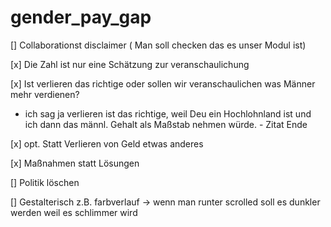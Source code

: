 # gender_pay_gap


[] Collaborationst disclaimer ( Man soll checken das es unser Modul ist) 

[x] Die Zahl ist nur eine Schätzung zur veranschaulichung

[x] Ist verlieren das richtige oder sollen wir veranschaulichen was Männer mehr verdienen? 
- ich sag ja verlieren ist das richtige, weil Deu ein Hochlohnland ist und ich dann das männl. Gehalt als Maßstab nehmen würde. - Zitat Ende

[x] opt. Statt Verlieren von Geld etwas anderes 

[x] Maßnahmen statt Lösungen 

[] Politik löschen 

[] Gestalterisch z.B. farbverlauf -> wenn man runter scrolled soll es dunkler werden weil es schlimmer wird

